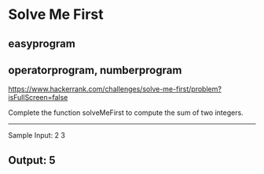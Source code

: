 
# Solve Me First

## easyprogram
## operatorprogram, numberprogram

https://www.hackerrank.com/challenges/solve-me-first/problem?isFullScreen=false

Complete the function solveMeFirst to compute the sum of two integers.

---
Sample Input:
2 3

Output:
5
---



